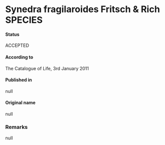 Synedra fragilaroides Fritsch & Rich SPECIES
=======

#### Status
ACCEPTED

#### According to
The Catalogue of Life, 3rd January 2011

#### Published in
null

#### Original name
null

### Remarks
null